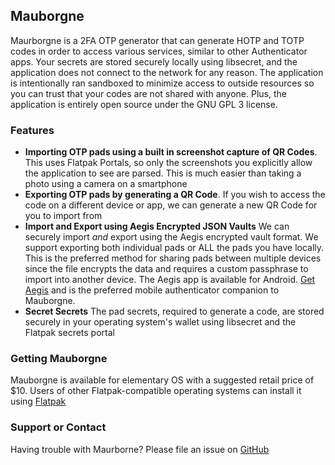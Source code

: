## Mauborgne

Maurborgne is a 2FA OTP generator that can generate HOTP and TOTP codes in order to access various services, similar to other Authenticator apps. Your secrets are stored securely locally using libsecret, and the application does not connect to the network for any reason. The application is intentionally ran sandboxed to minimize access to outside resources so you can trust that your codes are not shared with anyone. Plus, the application is entirely open source under the GNU GPL 3 license.

### Features

- **Importing OTP pads using a built in screenshot capture of QR Codes**. This uses Flatpak Portals, so only the screenshots you explicitly allow the application to see are parsed. This is much easier than taking a photo using a camera on a smartphone
- **Exporting OTP pads by generating a QR Code**. If you wish to access the code on a different device or app, we can generate a new QR Code for you to import from
- **Import and Export using Aegis Encrypted JSON Vaults** We can securely import *and* export using the Aegis encrypted vault format. We support exporting both individual pads or ALL the pads you have locally. This is the preferred method for sharing pads between multiple devices since the file encrypts the data and requires a custom passphrase to import into another device. The Aegis app is available for Android. [Get Aegis](https://getaegis.app/) and is the preferred mobile authenticator companion to Mauborgne.
- **Secret Secrets** The pad secrets, required to generate a code, are stored securely in your operating system's wallet using libsecret and the Flatpak secrets portal

### Getting Mauborgne

Mauborgne is available for elementary OS with a suggested retail price of $10. Users of other Flatpak-compatible operating systems can install it using [Flatpak](http://jhaygood86.github.io/mauborgne/mauborgne.flatpakref)

### Support or Contact

Having trouble with Maurborne? Please file an issue on [GitHub](https://github.com/jhaygood86/mauborgne/issues)
